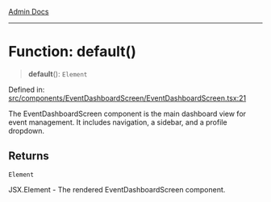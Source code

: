 [Admin Docs](/)

***

# Function: default()

> **default**(): `Element`

Defined in: [src/components/EventDashboardScreen/EventDashboardScreen.tsx:21](https://github.com/abhassen44/talawa-admin/blob/285f7384c3d26b5028a286d84f89b85120d130a2/src/components/EventDashboardScreen/EventDashboardScreen.tsx#L21)

The EventDashboardScreen component is the main dashboard view for event management.
It includes navigation, a sidebar, and a profile dropdown.

## Returns

`Element`

JSX.Element - The rendered EventDashboardScreen component.
